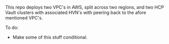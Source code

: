 This repo deploys two VPC's in AWS, split across two regions, and two HCP Vault clusters with associated HVN's with peering back to the afore mentioned VPC's.

To do:
  - Make some of this stuff conditional.
